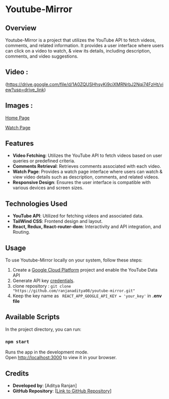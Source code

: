 # Youtube-Mirror

## Overview

Youtube-Mirror is a project that utilizes the YouTube API to fetch videos, comments, and related information. It provides a user interface where users can click on a video to watch, & view its details, including description, comments, and video suggestions.

## Video :
 (https://drive.google.com/file/d/1A0ZQUSHhsyKi9ciXMRNrbJ2Nqi74FzHt/view?usp=drive_link)
## Images :
 [Home Page](https://drive.google.com/file/d/1XT8RaTRNVeyHJbZNNRBmuhmdUoekDhDp/view?usp=drive_link)
 
 [Watch Page](https://drive.google.com/file/d/1XT8RaTRNVeyHJbZNNRBmuhmdUoekDhDp/view?usp=drive_link)


## Features

- **Video Fetching**: Utilizes the YouTube API to fetch videos based on user queries or predefined criteria.
- **Comments Retrieval**: Retrieves comments associated with each video.
- **Watch Page**: Provides a watch page interface where users can watch & view video details such as description, comments, and related videos.
- **Responsive Design**: Ensures the user interface is compatible with various devices and screen sizes.

## Technologies Used

- **YouTube API**: Utilized for fetching videos and associated data.
- **TailWind CSS**: Frontend design and layout.
- **React, Redux, React-router-dom**: Interactivity and API integration, and Routing.

## Usage

To use Youtube-Mirror locally on your system, follow these steps:

1. Create a [Google Cloud Platform](https://console.cloud.google.com/) project and enable the YouTube Data API
2. Generate API key [credentials](https://console.cloud.google.com/apis/credentials).
3. clone repository : ``` git clone "https://github.com/ranjanaditya08/youtube-mirror.git" ```
4. Keep the key name as ``` REACT_APP_GOOGLE_API_KEY = 'your_key'``` in **.env file**

## Available Scripts

In the project directory, you can run:

### `npm start`

Runs the app in the development mode.\
Open [http://localhost:3000](http://localhost:3000) to view it in your browser.


## Credits

- **Developed by**: [Aditya Ranjan]
- **GitHub Repository**: [[Link to GitHub Repository](https://github.com/ranjanaditya08)]






